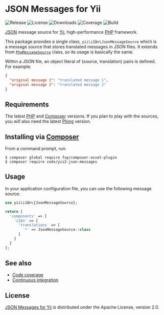 # JSON Messages for Yii
![Release](https://img.shields.io/packagist/v/cedx/yii2-json-messages.svg) ![License](https://img.shields.io/packagist/l/cedx/yii2-json-messages.svg) ![Downloads](https://img.shields.io/packagist/dt/cedx/yii2-json-messages.svg) ![Coverage](https://coveralls.io/repos/github/cedx/yii2-json-messages/badge.svg) ![Build](https://travis-ci.org/cedx/yii2-json-messages.svg)

[JSON](http://json.org) message source for [Yii](http://www.yiiframework.com), high-performance [PHP](https://secure.php.net) framework.

This package provides a single class, `yii\i18n\JsonMessageSource` which is a message source that stores translated messages in JSON files.
It extends from [`PhpMessageSource`](http://www.yiiframework.com/doc-2.0/yii-i18n-phpmessagesource.html) class, so its usage is basically the same.

Within a JSON file, an object literal of (source, translation) pairs is defined. For example:

```json
{
  "original message 1": "translated message 1",
  "original message 2": "translated message 2"
}
```

## Requirements
The latest [PHP](https://secure.php.net) and [Composer](https://getcomposer.org) versions.
If you plan to play with the sources, you will also need the latest [Phing](https://www.phing.info) version.

## Installing via [Composer](https://getcomposer.org)
From a command prompt, run:

```shell
$ composer global require fxp/composer-asset-plugin
$ composer require cedx/yii2-json-messages
```

## Usage
In your application configuration file, you can use the following message source:

```php
use yii\i18n\{JsonMessageSource};

return [
  'components' => [
    'i18n' => [
      'translations' => [
        '*' => JsonMessageSource::class
      ]
    ]
  ]
];
```

## See also
- [Code coverage](https://coveralls.io/github/cedx/yii2-json-messages)
- [Continuous integration](https://travis-ci.org/cedx/yii2-json-messages)

## License
[JSON Messages for Yii](https://github.com/cedx/yii2-json-messages) is distributed under the Apache License, version 2.0.
